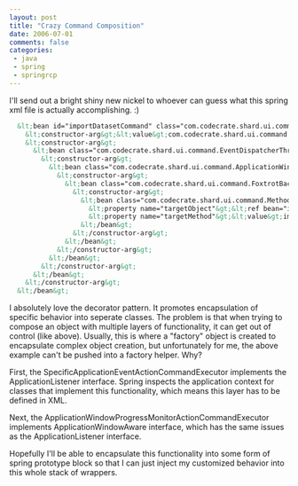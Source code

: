```yaml
---
layout: post
title: "Crazy Command Composition"
date: 2006-07-01
comments: false
categories:
 - java
 - spring
 - springrcp
---
```


I'll send out a bright shiny new nickel to whoever can guess what this spring xml file is actually accomplishing. :)



```xml
  &lt;bean id="importDatasetCommand" class="com.codecrate.shard.ui.command.SpecificApplicationEventActionCommandExecutor"&gt;
    &lt;constructor-arg&gt;&lt;value&gt;com.codecrate.shard.ui.command.ImportDatasetEvent&lt;/value&gt;&lt;/constructor-arg&gt;
    &lt;constructor-arg&gt;
      &lt;bean class="com.codecrate.shard.ui.command.EventDispatcherThreadActionCommandExecutor"&gt;
        &lt;constructor-arg&gt;
          &lt;bean class="com.codecrate.shard.ui.command.ApplicationWindowProgressMonitorActionCommandExecutor"&gt;
            &lt;constructor-arg&gt;
              &lt;bean class="com.codecrate.shard.ui.command.FoxtrotBackgroundJobActionCommandExecutor"&gt;
                &lt;constructor-arg&gt;
                  &lt;bean class="com.codecrate.shard.ui.command.MethodInvokingActionCommandExecutor"&gt;
                    &lt;property name="targetObject"&gt;&lt;ref bean="importDatasetService"/&gt;&lt;/property&gt;
                    &lt;property name="targetMethod"&gt;&lt;value&gt;importDataset&lt;/value&gt;&lt;/property&gt;
                  &lt;/bean&gt;
                &lt;/constructor-arg&gt;
              &lt;/bean&gt;
            &lt;/constructor-arg&gt;
          &lt;/bean&gt;
        &lt;/constructor-arg&gt;
      &lt;/bean&gt;
    &lt;/constructor-arg&gt;
  &lt;/bean&gt;
```



I absolutely love the decorator pattern. It promotes encapsulation of specific behavior into seperate classes. The problem is that when trying to compose an object with multiple layers of functionality, it can get out of control (like above). Usually, this is where a "factory" object is created to encapsulate complex object creation, but unfortunately for me, the above example can't be pushed into a factory helper. Why?



First, the SpecificApplicationEventActionCommandExecutor implements the ApplicationListener interface. Spring inspects the application context for classes that implement this functionality, which means this layer has to be defined in XML.



Next, the ApplicationWindowProgressMonitorActionCommandExecutor implements ApplicationWindowAware interface, which has the same issues as the ApplicationListener interface.



Hopefully I'll be able to encapsulate this functionality into some form of spring prototype block so that I can just inject my customized behavior into this whole stack of wrappers.
